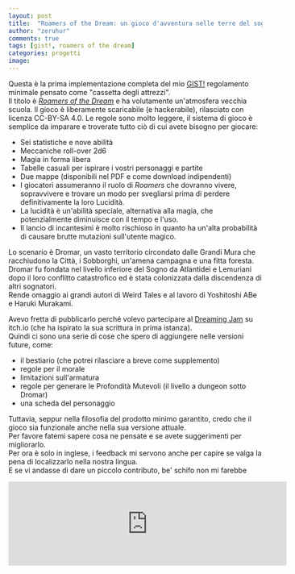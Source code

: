 ```yaml
---
layout: post
title:  "Roamers of the Dream: un gioco d'avventura nelle terre del sogno"
author: "zeruhur"
comments: true
tags: [gist!, roamers of the dream]
categories: progetti
image:
---
```


Questa è la prima implementazione completa del mio [GIST!](https://zeruhur.itch.io/gist-ita) regolamento minimale pensato come "cassetta degli attrezzi".  
Il titolo è [*Roamers of the Dream*](https://zeruhur.itch.io/roamers-of-the-dream) e ha volutamente un'atmosfera vecchia scuola. 
Il gioco è liberamente scaricabile (e hackerabile), rilasciato con licenza CC-BY-SA 4.0.
Le regole sono molto leggere, il sistema di gioco è semplice da imparare e troverate tutto ciò di cui avete bisogno per giocare:

- Sei statistiche e nove abilità
- Meccaniche roll-over 2d6
- Magia in forma libera
- Tabelle casuali per ispirare i vostri personaggi e partite
- Due mappe (disponibili nel PDF e come download indipendenti)
- I giocatori assumeranno il ruolo di *Roamers* che dovranno vivere, sopravvivere e trovare un modo per svegliarsi prima di perdere definitivamente la loro Lucidità.
- La lucidità è un'abilità speciale, alternativa alla magia, che potenzialmente diminuisce con il tempo e l'uso.
- Il lancio di incantesimi è molto rischioso in quanto ha un'alta probabilità di causare brutte mutazioni sull'utente magico.

Lo scenario è Dromar, un vasto territorio circondato dalle Grandi Mura che racchiudono la Città, i Sobborghi, un'amena campagna e una fitta foresta.  
Dromar fu fondata nel livello inferiore del Sogno da Atlantidei e Lemuriani dopo il loro conflitto catastrofico ed è stata colonizzata dalla discendenza di altri sognatori.  
Rende omaggio ai grandi autori di Weird Tales e al lavoro di Yoshitoshi ABe e Haruki Murakami.

Avevo fretta di pubblicarlo perché volevo partecipare al [Dreaming Jam](https://itch.io/jam/dreaming-game-jam) su itch.io (che ha ispirato la sua scrittura in prima istanza).  
Quindi ci sono una serie di cose che spero di aggiungere nelle versioni future, come:

- il bestiario (che potrei rilasciare a breve come supplemento)
- regole per il morale
- limitazioni sull'armatura
- regole per generare le Profondità Mutevoli (il livello a dungeon sotto Dromar)
- una scheda del personaggio

Tuttavia, seppur nella filosofia del prodotto minimo garantito, credo che il gioco sia funzionale anche nella sua versione attuale.  
Per favore fatemi sapere cosa ne pensate e se avete suggerimenti per migliorarlo.  
Per ora è solo in inglese, i feedback mi servono anche per capire se valga la pena di localizzarlo nella nostra lingua.  
E se vi andasse di dare un piccolo contributo, be' schifo non mi farebbe  

<iframe frameborder="0" src="https://itch.io/embed/894389?linkback=true" width="552" height="167"><a href="https://zeruhur.itch.io/roamers-of-the-dream">Roamers of the Dream by zeruhur</a></iframe>

